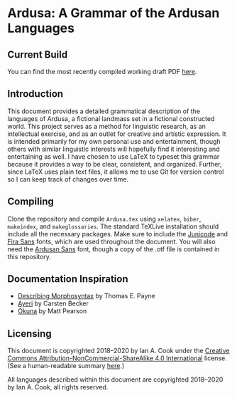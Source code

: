 # Ardusa: A Grammar of the Ardusan Languages

## Current Build

You can find the most recently compiled working draft PDF [here](https://cdn.jsdelivr.net/gh/nai888/ardusa@master/Ardusa.pdf).

## Introduction

This document provides a detailed grammatical description of the languages of Ardusa, a fictional landmass set in a fictional constructed world. This project serves as a method for linguistic research, as an intellectual exercise, and as an outlet for creative and artistic expression. It is intended primarily for my own personal use and entertainment, though others with similar linguistic interests will hopefully find it interesting and entertaining as well. I have chosen to use LaTeX to typeset this grammar because it provides a way to be clear, consistent, and organized. Further, since LaTeX uses plain text files, it allows me to use Git for version control so I can keep track of changes over time.

## Compiling

Clone the repository and compile `Ardusa.tex` using `xelatex`, `biber`, `makeindex`, and `makeglossaries`. The standard TeXLive installation should include all the necessary packages. Make sure to include the [Junicode](http://junicode.sourceforge.net/) and [Fira Sans](https://fonts.google.com/specimen/Fira+Sans) fonts, which are used throughout the document. You will also need the [Ardusan Sans](https://github.com/nai888/ardusan-sans) font, though a copy of the .otf file is contained in this repository.

## Documentation Inspiration

- [Describing Morphosyntax](http://www.cambridge.org/vi/academic/subjects/languages-linguistics/grammar-and-syntax/describing-morphosyntax-guide-field-linguists) by Thomas E. Payne
- [Ayeri](https://github.com/carbeck/ayerigrammar) by Carsten Becker
- [Okuna](http://pearson.conlang.org/) by Matt Pearson

## Licensing

This document is copyrighted 2018–2020 by Ian A. Cook under the [Creative Commons Attribution-NonCommercial-ShareAlike 4.0 International](https://creativecommons.org/licenses/by-nc-sa/4.0/legalcode) license. (See a human-readable summary [here](https://creativecommons.org/licenses/by-nc-sa/4.0/).)

All languages described within this document are copyrighted 2018–2020 by Ian A. Cook, all rights reserved.

